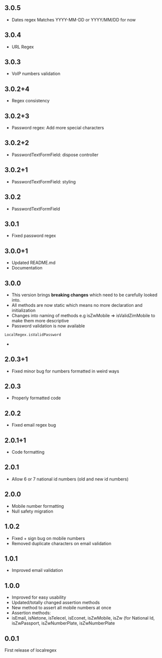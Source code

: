 ## 3.0.5
* Dates regex
Matches YYYY-MM-DD or YYYY/MM/DD for now

## 3.0.4
* URL Regex

## 3.0.3
* VoIP numbers validation

## 3.0.2+4
* Regex consistency

## 3.0.2+3
* Password regex: Add more special characters

## 3.0.2+2
* PasswordTextFormField: dispose controller

## 3.0.2+1
* PasswordTextFormField: styling

## 3.0.2
* PasswordTextFormField

## 3.0.1
* Fixed password regex

## 3.0.0+1
* Updated README.md
* Documentation


## 3.0.0
* This version brings **breaking changes** which need to be carefully looked into.
* All methods are now static which means no more declaration and initialization
* Changes into naming of methods e.g isZwMobile => isValidZimMobile to make them more descriptive
* Password validation is now available
```dart
LocalRegex.isValidPassword
```
*

## 2.0.3+1
* Fixed minor bug for numbers formatted in weird ways

## 2.0.3
* Properly formatted code

## 2.0.2
* Fixed email regex bug

## 2.0.1+1
* Code formatting

## 2.0.1
* Allow 6 or 7 national id numbers (old and new id numbers)

## 2.0.0
* Mobile number formatting
* Null safety migration

## 1.0.2
* Fixed + sign bug on mobile numbers
* Removed duplicate characters on email validation

## 1.0.1
* Improved email validation

## 1.0.0
* Improved for easy usability
* Updated/totally changed assertion methods
* New method to assert all mobile numbers at once
* Assertion methods:
* isEmail, isNetone, isTelecel, isEconet, isZwMobile, isZw (for National Id, isZwPassport, isZwNumberPlate, isZwNumberPlate

## 0.0.1
First release of localregex














